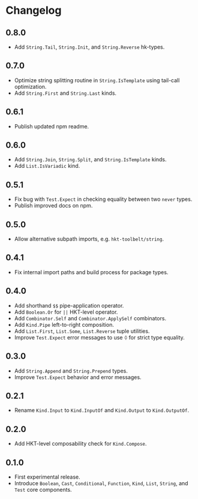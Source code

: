# Changelog

## 0.8.0

- Add `String.Tail`, `String.Init`, and `String.Reverse` hk-types.

## 0.7.0

- Optimize string splitting routine in `String.IsTemplate` using tail-call optimization.
- Add `String.First` and `String.Last` kinds.

## 0.6.1

- Publish updated npm readme.

## 0.6.0

- Add `String.Join`, `String.Split`, and `String.IsTemplate` kinds.
- Add `List.IsVariadic` kind.

## 0.5.1

- Fix bug with `Test.Expect` in checking equality between two `never` types.
- Publish improved docs on npm.

## 0.5.0

- Allow alternative subpath imports, e.g. `hkt-toolbelt/string`.

## 0.4.1

- Fix internal import paths and build process for package types.

## 0.4.0

- Add shorthand `$$` pipe-application operator.
- Add `Boolean.Or` for `||` HKT-level operator.
- Add `Combinator.Self` and `Combinator.ApplySelf` combinators.
- Add `Kind.Pipe` left-to-right composition.
- Add `List.First`, `List.Some`, `List.Reverse` tuple utilities.
- Improve `Test.Expect` error messages to use ᛰ for strict type equality.

## 0.3.0

- Add `String.Append` and `String.Prepend` types.
- Improve `Test.Expect` behavior and error messages.

## 0.2.1

- Rename `Kind.Input` to `Kind.InputOf` and `Kind.Output` to `Kind.OutputOf`.

## 0.2.0

- Add HKT-level composability check for `Kind.Compose`.

## 0.1.0

- First experimental release.
- Introduce `Boolean`, `Cast`, `Conditional`, `Function`, `Kind`, `List`, `String`, and `Test` core components.

